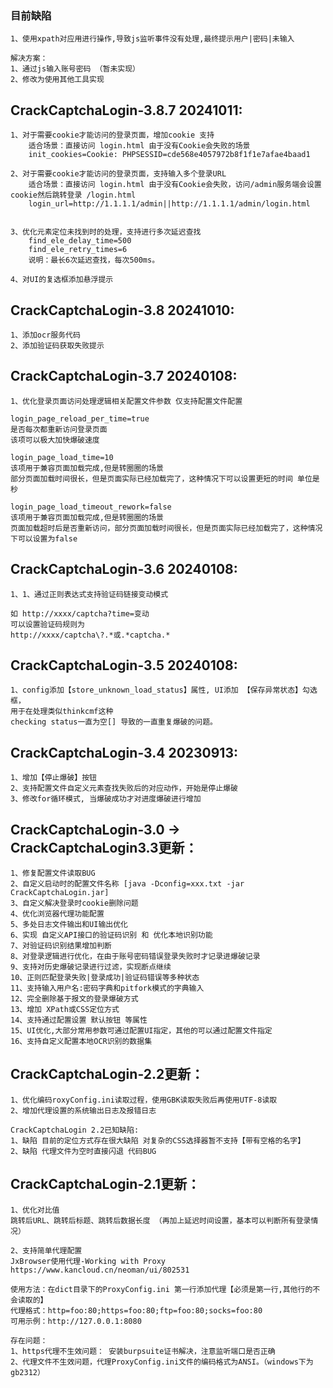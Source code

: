 ### 目前缺陷
```
1、使用xpath对应用进行操作,导致js监听事件没有处理,最终提示用户|密码|未输入 

解决方案：
1、通过js输入账号密码 （暂未实现）
2、修改为使用其他工具实现
```

## CrackCaptchaLogin-3.8.7 20241011:

```
1、对于需要cookie才能访问的登录页面，增加cookie 支持
    适合场景：直接访问 login.html 由于没有Cookie会失败的场景
    init_cookies=Cookie: PHPSESSID=cde568e4057972b8f1f1e7afae4baad1

2、对于需要cookie才能访问的登录页面，支持输入多个登录URL  
    适合场景：直接访问 login.html 由于没有Cookie会失败，访问/admin服务端会设置cookie然后跳转登录 /login.html
    login_url=http://1.1.1.1/admin||http://1.1.1.1/admin/login.html

    
3、优化元素定位未找到时的处理，支持进行多次延迟查找
    find_ele_delay_time=500
    find_ele_retry_times=6
    说明：最长6次延迟查找，每次500ms。
    
4、对UI的复选框添加悬浮提示
```


## CrackCaptchaLogin-3.8 20241010:

```
1、添加ocr服务代码
2、添加验证码获取失败提示
```

## CrackCaptchaLogin-3.7 20240108:

```
1、优化登录页面访问处理逻辑相关配置文件参数 仅支持配置文件配置

login_page_reload_per_time=true
是否每次都重新访问登录页面  
该项可以极大加快爆破速度

login_page_load_time=10  
该项用于兼容页面加载完成,但是转圈圈的场景
部分页面加载时间很长，但是页面实际已经加载完了，这种情况下可以设置更短的时间 单位是秒

login_page_load_timeout_rework=false 
该项用于兼容页面加载完成,但是转圈圈的场景
页面加载超时后是否重新访问，部分页面加载时间很长，但是页面实际已经加载完了，这种情况下可以设置为false
```

## CrackCaptchaLogin-3.6 20240108:

```
1、1、通过正则表达式支持验证码链接变动模式

如 http://xxxx/captcha?time=变动
可以设置验证码规则为
http://xxxx/captcha\?.*或.*captcha.*
```

## CrackCaptchaLogin-3.5 20240108:

```
1、config添加【store_unknown_load_status】属性, UI添加 【保存异常状态】勾选框，
用于在处理类似thinkcmf这种
checking status一直为空[] 导致的一直重复爆破的问题。
```


## CrackCaptchaLogin-3.4 20230913:

```
1、增加【停止爆破】按钮 
2、支持配置文件自定义元素查找失败后的对应动作，开始是停止爆破 
3、修改for循环模式, 当爆破成功才对进度爆破进行增加
```



## CrackCaptchaLogin-3.0 -> CrackCaptchaLogin3.3更新：

```
1、修复配置文件读取BUG
2、自定义启动时的配置文件名称 [java -Dconfig=xxx.txt -jar CrackCaptchaLogin.jar]
3、自定义解决登录时cookie删除问题
4、优化浏览器代理功能配置
5、多处日志文件输出和UI输出优化
6、实现 自定义API接口的验证码识别 和 优化本地识别功能 
7、对验证码识别结果增加判断
8、对登录逻辑进行优化，在由于账号密码错误登录失败时才记录进爆破记录
9、支持对历史爆破记录进行过滤，实现断点继续
10、正则匹配登录失败|登录成功|验证码错误等多种状态
11、支持输入用户名:密码字典和pitfork模式的字典输入
12、完全删除基于报文的登录爆破方式
13、增加 XPath或CSS定位方式
14、支持通过配置设置 默认按钮 等属性
15、UI优化,大部分常用参数可通过配置UI指定，其他的可以通过配置文件指定
16、支持自定义配置本地OCR识别的数据集
```



## CrackCaptchaLogin-2.2更新：

```
1、优化编码roxyConfig.ini读取过程，使用GBK读取失败后再使用UTF-8读取
2、增加代理设置的系统输出日志及报错日志

CrackCaptchaLogin 2.2已知缺陷:
1、缺陷 目前的定位方式存在很大缺陷 对复杂的CSS选择器暂不支持【带有空格的名字】
2、缺陷 代理文件为空时直接闪退 代码BUG
```



## CrackCaptchaLogin-2.1更新：

```
1、优化对比值
跳转后URL、跳转后标题、跳转后数据长度 （再加上延迟时间设置，基本可以判断所有登录情况）

2、支持简单代理配置
JxBrowser使用代理-Working with Proxy
https://www.kancloud.cn/neoman/ui/802531

使用方法：在dict目录下的ProxyConfig.ini 第一行添加代理【必须是第一行,其他行的不会读取的】
代理格式：http=foo:80;https=foo:80;ftp=foo:80;socks=foo:80 
可用示例：http://127.0.0.1:8080

存在问题：
1、https代理不生效问题： 安装burpsuite证书解决，注意监听端口是否正确
2、代理文件不生效问题，代理ProxyConfig.ini文件的编码格式为ANSI。（windows下为gb2312）
```




